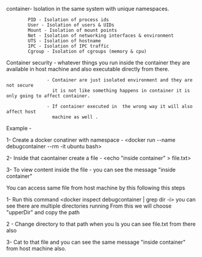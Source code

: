 container-
            Isolation in the same system with unique namespaces.

            PID - Isolation of process ids
            User - Isolation of users & UIDs
            Mount - Isolation of mount points
            Net - Isolation of networking interfaces & environment
            UTS - Isolation of hostname
            IPC - Isolation of IPC traffic
            Cgroup - Isolation of cgroups (memory & cpu)



Container security - whatever things you run inside  the container they are available in
                     host machine and also executable directly from there.

                   - Container are just isolated environment and they are not secure 
                     it is not like something happens in container it is only going to affect container.

                   - If container executed in  the wrong way it will also affect host 
                     machine as well . 



Example - 

1- Create a docker conatiner with namespace -
   <docker run --name debugcontainer --rm -it ubuntu bash>

2- Inside that caontainer create a file -
   <echo "inside container" > file.txt>

3- To view content inside the file -
   <cat file.txt>
   you can see the message "inside container"

You can access same file from host machine by this following this steps

1- Run this command 
   <docker inspect debugcontainer | grep dir -i>
   you can see there are multiple directories running 
   From this we will choose "upperDir" and copy the path

2 - Change directory to that path
    <cd pathName>
    when you ls you can see file.txt from there also

3- Cat to that file and you can see the same message "inside container" from host machine also.
      



